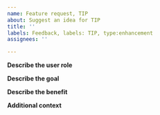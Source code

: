 ```yaml
---
name: Feature request, TIP
about: Suggest an idea for TIP
title: ''
labels: Feedback, labels: TIP, type:enhancement
assignees: ''

---
```


**Describe the user role**
<!-- Specify a type of user, e.g. "As an investigator, I would like to..." -->

**Describe the goal**
<!-- What does the type of user want to achieve? -->

**Describe the benefit**
<!-- Why does the user want to achieve the goal? -->

**Additional context**
<!-- Add any other context or screenshots or implementation suggestions here. -->
